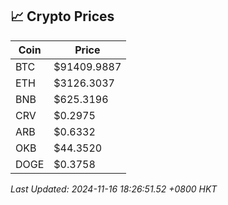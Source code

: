 ## 📈 Crypto Prices

| Coin | Price |
| ---- | ----- |
| BTC | $91409.9887 |
| ETH | $3126.3037 |
| BNB | $625.3196 |
| CRV | $0.2975 |
| ARB | $0.6332 |
| OKB | $44.3520 |
| DOGE | $0.3758 |

_Last Updated: 2024-11-16 18:26:51.52 +0800 HKT_